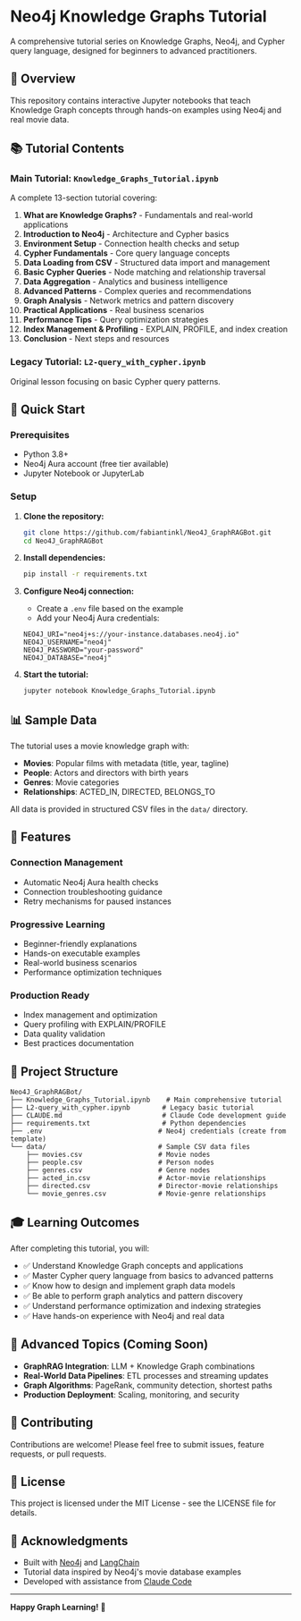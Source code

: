 # Neo4j Knowledge Graphs Tutorial

A comprehensive tutorial series on Knowledge Graphs, Neo4j, and Cypher query language, designed for beginners to advanced practitioners.

## 🎯 Overview

This repository contains interactive Jupyter notebooks that teach Knowledge Graph concepts through hands-on examples using Neo4j and real movie data.

## 📚 Tutorial Contents

### **Main Tutorial: `Knowledge_Graphs_Tutorial.ipynb`**
A complete 13-section tutorial covering:

1. **What are Knowledge Graphs?** - Fundamentals and real-world applications
2. **Introduction to Neo4j** - Architecture and Cypher basics
3. **Environment Setup** - Connection health checks and setup
4. **Cypher Fundamentals** - Core query language concepts
5. **Data Loading from CSV** - Structured data import and management
6. **Basic Cypher Queries** - Node matching and relationship traversal
7. **Data Aggregation** - Analytics and business intelligence
8. **Advanced Patterns** - Complex queries and recommendations
9. **Graph Analysis** - Network metrics and pattern discovery
10. **Practical Applications** - Real business scenarios
11. **Performance Tips** - Query optimization strategies
12. **Index Management & Profiling** - EXPLAIN, PROFILE, and index creation
13. **Conclusion** - Next steps and resources

### **Legacy Tutorial: `L2-query_with_cypher.ipynb`**
Original lesson focusing on basic Cypher query patterns.

## 🚀 Quick Start

### Prerequisites
- Python 3.8+
- Neo4j Aura account (free tier available)
- Jupyter Notebook or JupyterLab

### Setup

1. **Clone the repository:**
   ```bash
   git clone https://github.com/fabiantinkl/Neo4J_GraphRAGBot.git
   cd Neo4J_GraphRAGBot
   ```

2. **Install dependencies:**
   ```bash
   pip install -r requirements.txt
   ```

3. **Configure Neo4j connection:**
   - Create a `.env` file based on the example
   - Add your Neo4j Aura credentials:
   ```env
   NEO4J_URI="neo4j+s://your-instance.databases.neo4j.io"
   NEO4J_USERNAME="neo4j"
   NEO4J_PASSWORD="your-password"
   NEO4J_DATABASE="neo4j"
   ```

4. **Start the tutorial:**
   ```bash
   jupyter notebook Knowledge_Graphs_Tutorial.ipynb
   ```

## 📊 Sample Data

The tutorial uses a movie knowledge graph with:
- **Movies**: Popular films with metadata (title, year, tagline)
- **People**: Actors and directors with birth years
- **Genres**: Movie categories
- **Relationships**: ACTED_IN, DIRECTED, BELONGS_TO

All data is provided in structured CSV files in the `data/` directory.

## 🔧 Features

### **Connection Management**
- Automatic Neo4j Aura health checks
- Connection troubleshooting guidance
- Retry mechanisms for paused instances

### **Progressive Learning**
- Beginner-friendly explanations
- Hands-on executable examples
- Real-world business scenarios
- Performance optimization techniques

### **Production Ready**
- Index management and optimization
- Query profiling with EXPLAIN/PROFILE
- Data quality validation
- Best practices documentation

## 📁 Project Structure

```
Neo4J_GraphRAGBot/
├── Knowledge_Graphs_Tutorial.ipynb    # Main comprehensive tutorial
├── L2-query_with_cypher.ipynb        # Legacy basic tutorial
├── CLAUDE.md                         # Claude Code development guide
├── requirements.txt                  # Python dependencies
├── .env                             # Neo4j credentials (create from template)
└── data/                            # Sample CSV data files
    ├── movies.csv                   # Movie nodes
    ├── people.csv                   # Person nodes
    ├── genres.csv                   # Genre nodes
    ├── acted_in.csv                 # Actor-movie relationships
    ├── directed.csv                 # Director-movie relationships
    └── movie_genres.csv             # Movie-genre relationships
```

## 🎓 Learning Outcomes

After completing this tutorial, you will:

- ✅ Understand Knowledge Graph concepts and applications
- ✅ Master Cypher query language from basics to advanced patterns
- ✅ Know how to design and implement graph data models
- ✅ Be able to perform graph analytics and pattern discovery
- ✅ Understand performance optimization and indexing strategies
- ✅ Have hands-on experience with Neo4j and real data

## 🌟 Advanced Topics (Coming Soon)

- **GraphRAG Integration**: LLM + Knowledge Graph combinations
- **Real-World Data Pipelines**: ETL processes and streaming updates
- **Graph Algorithms**: PageRank, community detection, shortest paths
- **Production Deployment**: Scaling, monitoring, and security

## 🤝 Contributing

Contributions are welcome! Please feel free to submit issues, feature requests, or pull requests.

## 📄 License

This project is licensed under the MIT License - see the LICENSE file for details.

## 🙏 Acknowledgments

- Built with [Neo4j](https://neo4j.com/) and [LangChain](https://langchain.com/)
- Tutorial data inspired by Neo4j's movie database examples
- Developed with assistance from [Claude Code](https://claude.ai/code)

---

**Happy Graph Learning!** 🎊